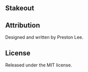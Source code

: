 Stakeout
----

Attribution
----

Designed and written by Preston Lee.


License
----

Released under the MIT license.
